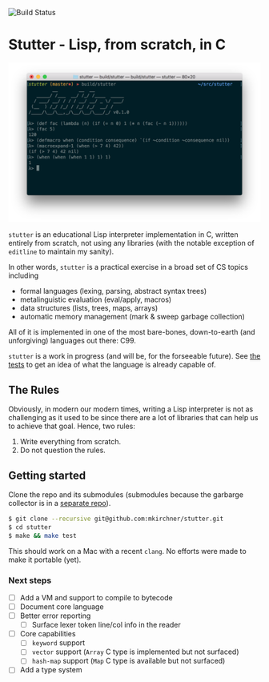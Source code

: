 ![Build Status](https://github.com/mkirchner/stutter/workflows/C/C++%20CI/badge.svg)

Stutter - Lisp, from scratch, in C
==================================

![screenshot](doc/screenshot.png)

`stutter` is an educational Lisp interpreter implementation in C, written
entirely from scratch, not using any libraries (with the notable exception of
`editline` to maintain my sanity).

In other words, `stutter` is a practical exercise in a broad set of CS topics
including

* formal languages (lexing, parsing, abstract syntax trees)
* metalinguistic evaluation (eval/apply, macros)
* data structures (lists, trees, maps, arrays)
* automatic memory management (mark & sweep garbage collection)

All of it is implemented in one of the most bare-bones, down-to-earth
(and unforgiving) languages out there: C99.

`stutter` is a work in progress (and will be, for the forseeable future). See
[the tests](test/lang/) to get an idea of what the language is already capable
of.


The Rules
---------

Obviously, in modern our modern times, writing a Lisp interpreter is not
as challenging as it used to be since there are a lot of libraries that can
help us to achieve that goal. Hence, two rules:

1. Write everything from scratch.
2. Do not question the rules.


Getting started
---------------

Clone the repo and its submodules (submodules because the garbarge collector is in a [separate repo](https://github.com/mkirchner/gc)).

```bash
$ git clone --recursive git@github.com:mkirchner/stutter.git
$ cd stutter
$ make && make test
```

This should work on a Mac with a recent `clang`. No efforts were made 
to make it portable (yet).


### Next steps

- [ ] Add a VM and support to compile to bytecode
- [ ] Document core language
- [ ] Better error reporting
  - [ ] Surface lexer token line/col info in the reader
- [ ] Core capabilities
  - [ ] `keyword` support
  - [ ] `vector` support (`Array` C type is implemented but not surfaced)
  - [ ] `hash-map` support (`Map` C type is available but not surfaced)
- [ ] Add a type system
